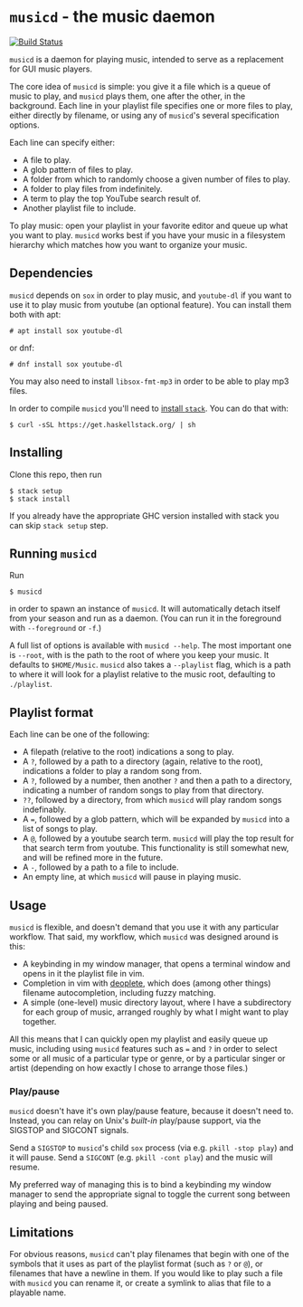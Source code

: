 # `musicd` - the music daemon

[![Build Status](https://travis-ci.org/foxbenjaminfox/musicd.png)](https://travis-ci.org/foxbenjaminfox/musicd)

`musicd` is a daemon for playing music, intended to serve as a replacement for GUI music players.

The core idea of `musicd` is simple: you give it a file which is a queue of music to play, and `musicd` plays them, one after the other, in the background. Each line in your playlist file specifies one or more files to play, either directly by filename, or using any of `musicd`'s several specification options.

Each line can specify either:
- A file to play.
- A glob pattern of files to play.
- A folder from which to randomly choose a given number of files to play.
- A folder to play files from indefinitely.
- A term to play the top YouTube search result of.
- Another playlist file to include.

To play music: open your playlist in your favorite editor and queue up what you want to play. `musicd` works best if you have your music in a filesystem hierarchy which matches how you want to organize your music.

## Dependencies

`musicd` depends on `sox` in order to play music, and `youtube-dl` if you want to use it to play music from youtube (an optional feature). You can install them both with apt:

```
# apt install sox youtube-dl
```

or dnf:

```
# dnf install sox youtube-dl
```

You may also need to install `libsox-fmt-mp3` in order to be able to play mp3 files.

In order to compile `musicd` you'll need to [install `stack`](https://docs.haskellstack.org/en/stable/README/#how-to-install). You can do that with:

```
$ curl -sSL https://get.haskellstack.org/ | sh
```

## Installing

Clone this repo, then run

```
$ stack setup
$ stack install
```

If you already have the appropriate GHC version installed with stack you can skip `stack setup` step.

## Running `musicd`

Run
```
$ musicd
```
in order to spawn an instance of `musicd`. It will automatically detach itself from your season and run as a daemon. (You can run it in the foreground with `--foreground` or `-f`.)

A full list of options is available with `musicd --help`. The most important one is `--root`, with is the path to the root of where you keep your music. It defaults to `$HOME/Music`. `musicd` also takes a `--playlist` flag, which is a path to where it will look for a playlist relative to the music root, defaulting to `./playlist`.

## Playlist format

Each line can be one of the following:
  - A filepath (relative to the root) indications a song to play.
  - A `?`, followed by a path to a directory (again, relative to the root), indications a folder to play a random song from.
  - A `?`, followed by a number, then another `?` and then a path to a directory, indicating a number of random songs to play from that directory.
  - `??`, followed by a directory, from which `musicd` will play random songs indefinably.
  - A `=`, followed by a glob pattern, which will be expanded by `musicd` into a list of songs to play.
  - A `@`, followed by a youtube search term. `musicd` will play the top result for that search term from youtube. This functionality is still somewhat new, and will be refined more in the future.
  - A `-`, followed by a path to a file to include.
  - An empty line, at which `musicd` will pause in playing music.

## Usage

`musicd` is flexible, and doesn't demand that you use it with any particular workflow. That said, my workflow, which `musicd` was designed around is this:

- A keybinding in my window manager, that opens a terminal window and opens in it the playlist file in vim.
- Completion in vim with [deoplete](https://github.com/Shougo/deoplete.nvim), which does (among other things) filename autocompletion, including fuzzy matching.
- A simple (one-level) music directory layout, where I have a subdirectory for each group of music, arranged roughly by what I might want to play together.

All this means that I can quickly open my playlist and easily queue up music, including using `musicd` features such as `=` and `?` in order to select some or all music of a particular type or genre, or by a particular singer or artist (depending on how exactly I chose to arrange those files.)

### Play/pause

`musicd` doesn't have it's own play/pause feature, because it doesn't need to. Instead, you can relay on Unix's _built-in_ play/pause support, via the SIGSTOP and SIGCONT signals.

Send a `SIGSTOP` to `musicd`'s child `sox` process (via e.g. `pkill -stop play`) and it will pause. Send a `SIGCONT` (e.g. `pkill -cont play`) and the music will resume.

My preferred way of managing this is to bind a keybinding my window manager to send the appropriate signal to toggle the current song between playing and being paused.

## Limitations

For obvious reasons, `musicd` can't play filenames that begin with one of the symbols that it uses as part of the playlist format (such as `?` or `@`), or filenames that have a newline in them. If you would like to play such a file with `musicd` you can rename it, or create a symlink to alias that file to a playable name.
